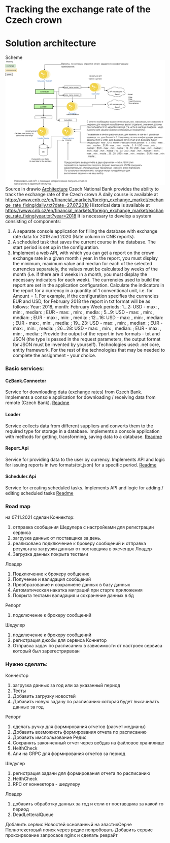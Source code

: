 ﻿# Tracking the exchange rate of the Czech crown
# Solution architecture
Scheme   
![Architecture](./UpdatedArchitecture.png)  
Source in drawio [Architecture](./UpdatedArchitecture.drawio) 
Czech National Bank provides the ability to track the exchange rate of the Czech crown 
A daily course is available at https://www.cnb.cz/en/financial_markets/foreign_exchange_market/exchange_rate_fixing/daily.txt?date=27.07.2018
Historical data is available at  https://www.cnb.cz/en/financial_markets/foreign_exchange_market/exchange_rate_fixing/year.txt?year=2018
It is necessary to develop a system consisting of components:
1) A separate console application for filling the database with exchange rate data for 2019 and 2020 (Rate column in CNB reports).
2) A scheduled task that saves the current course in the database. The start period is set up in the configuration.
3) Implement a web API, with which you can get a report on the crown exchange rate in a given month / year. In the report, you must display the minimum, maximum value and median for each of the selected currencies separately, the values ​​must be calculated by weeks of the month (i.e. if there are 4 weeks in a month, you must display the necessary indicators for each week). The currencies used to build the report are set in the application configuration. Calculate the indicators in the report for a currency in a quantity of 1 conventional unit, i.e. for Amount = 1.
For example, if the configuration specifies the currencies EUR and USD, for February 2018 the report in txt format will be as follows: 
Year: 2018, month: February
Week periods:
1...2: USD - max: , min: , median: ; EUR - max: , min: , media: ;
5...9: USD - max: , min: , median: ; EUR - max: , min: , media: ;
12...16: USD - max: , min: , median: ; EUR - max: , min: , media: ;
19...23: USD - max: , min: , median: ; EUR - max: , min: , media: ;
26...28: USD - max: , min: , median: ; EUR - max: , min: , media: ;
Provide the output of the report in two formats - txt and JSON (the type is passed in the request parameters, the output format for JSON must be invented by yourself).
Technologies used: .net core, entity framework. For the rest of the technologies that may be needed to complete the assignment - your choice. 


### Basic services:
#### CzBank.Connector
Service for downloading data (exchange rates) from Czech Bank. Implements a console application for downloading / receiving data from remote (Czech Bank).
[Readme](./Services/CurrencyRates.CzBank.Connector/Readme.md)
#### Loader
Service collects data from different suppliers and converts them to the required type for storage in a database. Implements a console application with methods for getting, transforming, saving data to a database. 
[Readme](./Services/CurrencyRates.Loader/Readme.md)
#### Report.Api 
Service for providing data to the user by currency. Implements API and logic for issuing reports in two formats(txt,json) for a specific period.
[Readme](./Services/CurrencyRates.Report.Api/Readme.md)
#### Scheduler.Api 
Service for creating scheduled tasks. Implements API and logic for adding / editing scheduled tasks 
[Readme](./Services/CurrencyRates.Scheduler.Api/SolutionItems/Readme.md)

### Road map
на 07.11.2021 сделан 
Коннектор:
1) отправка сообщения Шедулера с настройками для регистрации сервиса
2) загрузка данных от поставщика за день.
3) реализовано подключение к брокеру сообщений и отправка результата загрузки данных от поставщика в эксчендж Лоадер
4) Загрузка данных покрыта тестами

Лоадер
1) Подключение к брокеру ообщение
2) Получение и валидация сообщений
3) Преобразование и сохраниене данных в базу данных
4) Автоматическая накатка миграций при старте приложения
5) Покрыта тестами валидация и сохранение данных в бд

Репорт
1) подключение к брокеру сообщений

Шедулер
1) подключение к брокеру сообщений
2) регистрация джобы для сервиса Коннетор
3) Отправка задач по расписанию в зависимости от настроек сервиса который был зарегестрирвоан

### Нужно сделать:
Коннектор
1) загрузка данных за год или за указанный период
2) Тесты
3) Добавить загрузку новостей 
4) Добавить новую задачу по расписанию которая будет выкачивать данные за год 

Репорт 
1) сделать ручку для формирования отчетов (расчет медианы) 
2) Добавить возможноть формирования отчета по расписанию
3) Добавить имспользование Редис
4) Сохранять законченный отчет через вебдав на файловое хранилище
5) HelthCheck
6) Апи на GRPC для формирования отчетов за период

Шедулер
1) регистрация задачи для формирования отчета по расписанию
2) HelthCheck
3) RPC от коннектора - шедулеру

Лоадер
1) добавить обработку данных за год и если от поставщика за какой то период
2) DeadLetteralQueue

Добавить сервис Новостей основанный на эластикСерче
Полнотекстовый поиск через редис попробовать
Добавить сервис проксирвоание запросаов nginx и сделать реврайт 


